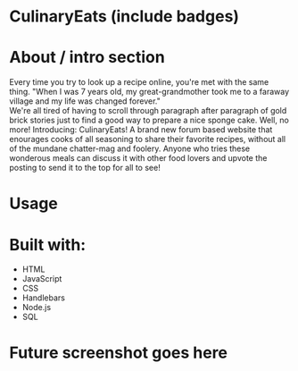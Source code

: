 # CulinaryEats (include badges)


# About / intro section
Every time you try to look up a recipe online, you're met with the same thing. "When I was 7 years old, my great-grandmother took me to a faraway village and my life was changed forever." <br>
We're all tired of having to scroll through paragraph after paragraph of gold brick stories just to find a good way to prepare a nice sponge cake. Well, no more!
Introducing: CulinaryEats! A brand new forum based website that enourages cooks of all seasoning to share their favorite recipes, without all of the mundane chatter-mag and foolery. Anyone who tries these wonderous meals can discuss it with other food lovers and upvote the posting to send it to the top for all to see!

# Usage


# Built with:
* HTML
* JavaScript
* CSS
* Handlebars
* Node.js
* SQL


# Future screenshot goes here
